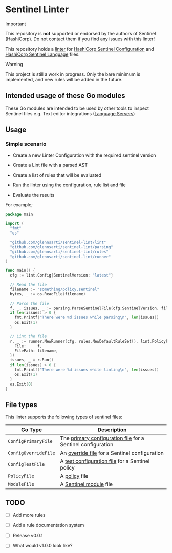# Sentinel Linter

> [!IMPORTANT]
> This repository is **not** supported or endorsed by the authors of Sentinel (HashiCorp). Do not contact them if you find any issues with this linter!

This repository holds a [linter](https://en.wikipedia.org/wiki/Lint_(software)) for [HashiCorp Sentinel Configuration](https://developer.hashicorp.com/sentinel/docs/configuration) and [HashiCorp Sentinel Language](https://developer.hashicorp.com/sentinel/docs/language) files.

> [!WARNING]
> This project is still a work in progress. Only the bare minimum is implemented, and new rules will be added in the future.

## Intended usage of these Go modules

These Go modules are intended to be used by other tools to inspect Sentinel files e.g. Text editor integrations ([Language Servers](https://microsoft.github.io/language-server-protocol/))

## Usage

### Simple scenario

* Create a new Linter Configuration with the required sentinel version

* Create a Lint file with a parsed AST

* Create a list of rules that will be evaluated

* Run the linter using the configuration, rule list and file

* Evaluate the results

For example;

``` go
package main

import (
  "fmt"
  "os"

  "github.com/glennsarti/sentinel-lint/lint"
  "github.com/glennsarti/sentinel-lint/parsing"
  "github.com/glennsarti/sentinel-lint/rules"
  "github.com/glennsarti/sentinel-lint/runner"
)

func main() {
  cfg := lint.Config{SentinelVersion: "latest"}

  // Read the file
  filename := "something/policy.sentinel"
  bytes, _ := os.ReadFile(filename)

  // Parse the file
  f, _, issues, _ := parsing.ParseSentinelFile(cfg.SentinelVersion, filename, bytes)
  if len(issues) > 0 {
    fmt.Printf("There were %d issues while parsing\n", len(issues))
    os.Exit(1)
  }

  // Lint the file
  r, _ := runner.NewRunner(cfg, rules.NewDefaultRuleSet(), lint.PolicyFile{
    File:     f,
    FilePath: filename,
  })
  issues, _ = r.Run()
  if len(issues) > 0 {
    fmt.Printf("There were %d issues while linting\n", len(issues))
    os.Exit(1)
  }
  os.Exit(0)
}
```

## File types

This linter supports the following types of sentinel files:

|       Go Type        |                                                           Description                                                            |
| -------------------- | -------------------------------------------------------------------------------------------------------------------------------- |
| `ConfigPrimaryFile`  | The [primary configuration file](https://developer.hashicorp.com/sentinel/docs/configuration#apply) for a Sentinel configuration |
| `ConfigOverrideFile` | An [override file](https://developer.hashicorp.com/sentinel/docs/configuration/overrides) for a Sentinel configuration           |
| `ConfigTestFile`     | A [test configuration file](https://developer.hashicorp.com/sentinel/docs/configuration#test) for a Sentinel policy              |
| `PolicyFile`         | A [policy](https://developer.hashicorp.com/sentinel/docs/language) file                                                          |
| `ModuleFile`         | A [Sentinel module](https://developer.hashicorp.com/sentinel/docs/extending/modules) file                                        |

## TODO

* [ ] Add more rules

* [ ] Add a rule documentation system

* [ ] Release v0.0.1

* [ ] What would v1.0.0 look like?
